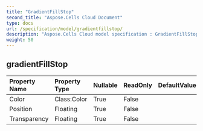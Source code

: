 ```yaml
---
title: "GradientFillStop"
second_title: "Aspose.Cells Cloud Document"
type: docs
url: /specification/model/gradientfillstop/
description: "Aspose.Cells Cloud model specification : GradientFillStop. Effortlessly handle Excel and other spreadsheet documents with features like opening, generating, editing, splitting, merging, comparing, and converting."
weight: 50
---
```


## **gradientFillStop**

 

| Property Name | Property Type | Nullable |  ReadOnly | DefaultValue | Description | 
| :- | :- | :- |:- |  :- | :- |
| Color | Class:Color | True |  False |  |  |  
| Position | Floating | True |  False |  |  |  
| Transparency | Floating | True |  False |  |  |  

